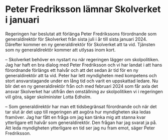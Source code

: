 # Peter Fredriksson lämnar Skolverket i januari

Regeringen har beslutat att förlänga Peter Fredrikssons förordnande som generaldirektör för Skolverket från sista juli i år till sista januari 2024. Därefter kommer en ny generaldirektör för Skolverket att ta vid. Tjänsten som ny generaldirektör kommer att utlysas inom kort.

– Skolverket behöver en nystart nu när regeringen lägger om skolpolitiken. Jag har haft en bra dialog med Peter Fredriksson och vi har landat i att hans förordnande förlängs ett halvår och att det sedan är tid för en ny generaldirektör att ta vid. Peter har lett myndigheten med kompetens och stort ansvarstagande under en lång tid och varit en uppskattad ledare. Nu blir det en ny generaldirektör från och med februari 2024 som får axla det ansvar Skolverket har utifrån den omställning av skolpolitiken vi i regeringen vill göra, säger skolminister Lotta Edholm.

– Som generaldirektör har man ett tidsbegränsat förordnande och när det tar slut är det upp till regeringen att avgöra hur myndigheten ska ledas framöver. Jag har fått en fråga om jag kan tänka mig att stanna kvar ytterligare ett halvår som generaldirektör. Den frågan har jag svarat ja på. Att leda myndigheten ytterligare en tid ser jag nu fram emot, säger Peter Fredriksson.
